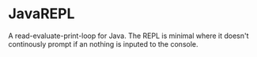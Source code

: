 # JavaREPL
A read-evaluate-print-loop for Java. The REPL is minimal where it doesn't continously prompt if an nothing is inputed to the console.
